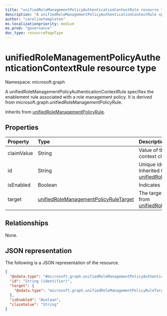 ```yaml
---
title: "unifiedRoleManagementPolicyAuthenticationContextRule resource type"
description: "A unifiedRoleManagementPolicyAuthenticationContextRule specifies the enablement rule associated with a role management policy. It is derived from microsoft.graph.unifiedRoleManagementPolicyRule."
author: "carolinetempleton"
ms.localizationpriority: medium
ms.prod: "governance"
doc_type: resourcePageType
---
```


# unifiedRoleManagementPolicyAuthenticationContextRule resource type

Namespace: microsoft.graph

A unifiedRoleManagementPolicyAuthenticationContextRule specifies the enablement rule associated with a role management policy. It is derived from microsoft.graph.unifiedRoleManagementPolicyRule.

Inherits from [unifiedRoleManagementPolicyRule](../resources/unifiedrolemanagementpolicyrule.md).

## Properties
|Property|Type|Description|
|:---|:---|:---|
|claimValue|String|Value of the authentication context claim.|
|id|String|Unique identifier for the rule. Inherited from [unifiedRoleManagementPolicyRule](../resources/unifiedrolemanagementpolicyrule.md)|
|isEnabled|Boolean|Indicates if the setting is enabled.|
|target|[unifiedRoleManagementPolicyRuleTarget](../resources/unifiedrolemanagementpolicyruletarget.md)|The target for the rule. Inherited from [unifiedRoleManagementPolicyRule](../resources/unifiedrolemanagementpolicyrule.md)|

## Relationships
None.

## JSON representation
The following is a JSON representation of the resource.
<!-- {
  "blockType": "resource",
  "keyProperty": "id",
  "@odata.type": "microsoft.graph.unifiedRoleManagementPolicyAuthenticationContextRule",
  "baseType": "microsoft.graph.unifiedRoleManagementPolicyRule",
  "openType": false
}
-->
``` json
{
  "@odata.type": "#microsoft.graph.unifiedRoleManagementPolicyAuthenticationContextRule",
  "id": "String (identifier)",
  "target": {
    "@odata.type": "microsoft.graph.unifiedRoleManagementPolicyRuleTarget"
  },
  "isEnabled": "Boolean",
  "claimValue": "String"
}
```

